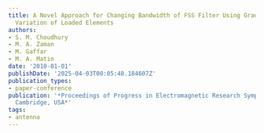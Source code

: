 ```yaml
---
title: A Novel Approach for Changing Bandwidth of FSS Filter Using Gradual Circumferential
  Variation of Loaded Elements
authors:
- S. M. Choudhury
- M. A. Zaman
- M. Gaffar
- M. A. Matin
date: '2010-01-01'
publishDate: '2025-04-03T00:05:48.184607Z'
publication_types:
- paper-conference
publication: '*Proceedings of Progress in Electromagnetic Research Symposium PIERS,
  Cambridge, USA*'
tags:
- antenna
---
```

